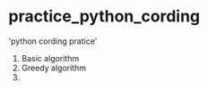 # practice_python_cording


'python cording pratice'



1) Basic algorithm
2) Greedy algorithm 
3) 
